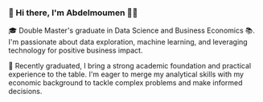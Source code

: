 ### 👋 Hi there, I'm Abdelmoumen 👨‍💻

🎓 Double Master's graduate in Data Science and Business Economics 📚. I'm passionate about data exploration, machine learning, and leveraging technology for positive business impact.

💼 Recently graduated, I bring a strong academic foundation and practical experience to the table. I'm eager to merge my analytical skills with my economic background to tackle complex problems and make informed decisions.
